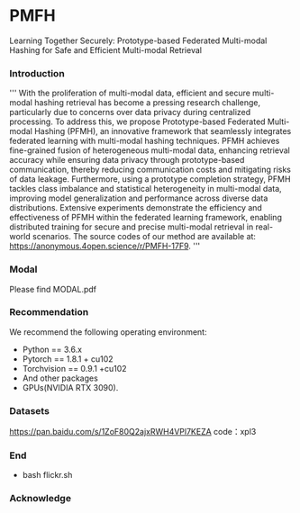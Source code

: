 # PMFH
Learning Together Securely: Prototype-based Federated Multi-modal Hashing for Safe and Efficient Multi-modal Retrieval

### Introduction
'''
With the proliferation of multi-modal data, efficient and secure multi-modal hashing retrieval has become a pressing research challenge, particularly due to concerns over data privacy during centralized processing. To address this, we propose Prototype-based Federated Multi-modal Hashing (PFMH), an innovative framework that seamlessly integrates federated learning with multi-modal hashing techniques. PFMH achieves fine-grained fusion of heterogeneous multi-modal data, enhancing retrieval accuracy while ensuring data privacy through prototype-based communication, thereby reducing communication costs and mitigating risks of data leakage. Furthermore, using a prototype completion strategy, PFMH tackles class imbalance and statistical heterogeneity in multi-modal data, improving model generalization and performance across diverse data distributions. Extensive experiments demonstrate the efficiency and effectiveness of PFMH within the federated learning framework, enabling distributed training for secure and precise multi-modal retrieval in real-world scenarios. The source codes of our method are available at: https://anonymous.4open.science/r/PMFH-17F9.
'''

### Modal
Please find MODAL.pdf

### Recommendation
We recommend the following operating environment:
- Python == 3.6.x
- Pytorch == 1.8.1 + cu102
- Torchvision == 0.9.1 +cu102
- And other packages
- GPUs(NVIDIA RTX 3090).

### Datasets
https://pan.baidu.com/s/1ZoF80Q2ajxRWH4VPl7KEZA code：xpl3

### End
- bash flickr.sh


### Acknowledge

